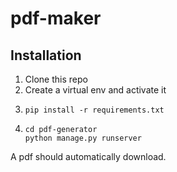 # pdf-maker

## Installation

1. Clone this repo
2. Create a virtual env and activate it
3. ```
   pip install -r requirements.txt
   ```
4. ```
   cd pdf-generator
   python manage.py runserver
   ```

A pdf should automatically download.
